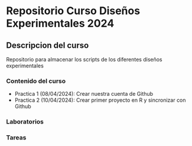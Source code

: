 # Repositorio Curso Diseños Experimentales 2024

## Descripcion del curso
Repositorio para almacenar los scripts de los diferentes diseños experimentales

### Contenido del curso

+ Practica 1 (08/04/2024): Crear nuestra cuenta de Github
+ Practica 2 (10/04/2024): Crear primer proyecto en R y sincronizar con Github


### Laboratorios 


### Tareas
